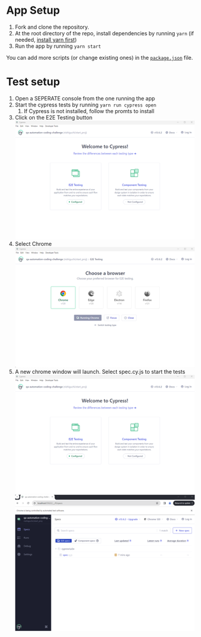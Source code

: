 # App Setup

1. Fork and clone the repository.
2. At the root directory of the repo, install dependencies by running `yarn` (if needed, [install yarn first](https://yarnpkg.com/getting-started))
3. Run the app by running `yarn start`

You can add more scripts (or change existing ones) in the [`package.json`](./package.json) file.

# Test setup

1. Open a SEPERATE console from the one running the app
2. Start the cypress tests by running `yarn run cypress open`
   1. If Cypress is not installed, follow the promts to install
3. Click on the E2E Testing button
   ![Cypress Welsome Screen](screenshots/welcome-to-cypress.png?raw=true "Welcome to Cypress")
4. Select Chrome
   ![Browser select Screen](screenshots/browser-select.png?raw=true "Browser Select")
5. A new chrome window will launch. Select spec.cy.js to start the tests
   ![Cypress Welsome Screen](screenshots/welcome-to-cypress.png?raw=true "Welcome to Cypress")
   ![Test selection](screenshots/test-selection.png?raw=true "Test Selection")
